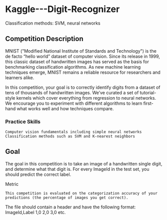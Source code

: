 # Kaggle---Digit-Recognizer
Classification methods: SVM, neural networks

## Competition Description

MNIST ("Modified National Institute of Standards and Technology") is the de facto “hello world” dataset of computer vision. Since its release in 1999, this classic dataset of handwritten images has served as the basis for benchmarking classification algorithms. As new machine learning techniques emerge, MNIST remains a reliable resource for researchers and learners alike.

In this competition, your goal is to correctly identify digits from a dataset of tens of thousands of handwritten images. We’ve curated a set of tutorial-style kernels which cover everything from regression to neural networks. We encourage you to experiment with different algorithms to learn first-hand what works well and how techniques compare.

### Practice Skills
    Computer vision fundamentals including simple neural networks
    Classification methods such as SVM and K-nearest neighbors


## Goal

The goal in this competition is to take an image of a handwritten single digit, and determine what that digit is.
For every ImageId in the test set, you should predict the correct label.

Metric

    This competition is evaluated on the categorization accuracy of your predictions (the percentage of images you get correct).


The file should contain a header and have the following format:
    ImageId,Label
    1,0
    2,0
    3,0
    etc.
